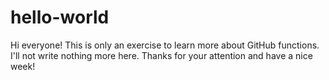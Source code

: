 # hello-world

Hi everyone!
This is only an exercise to learn more about GitHub functions.
I'll not write nothing more here.
Thanks for your attention and have a nice week!
